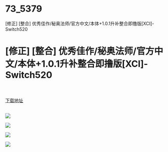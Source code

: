 # 73_5379
[修正] [整合] 优秀佳作/秘奥法师/官方中文/本体+1.0.1升补整合即撸版[XCI]-Switch520
# [修正] [整合] 优秀佳作/秘奥法师/官方中文/本体+1.0.1升补整合即撸版[XCI]-Switch520
 <br/></br>
[下载地址](https://www.switch520.cc/article/5379 "下载地址")
<br/></br>

<p><img src="https://www.switch520.cc/muke_img/upload_art_editor_20210316-1_bca8d835b93a4d5c0bb850866faa0ed7.jpg"></p>
<p><img src="https://www.switch520.cc/muke_img/upload_art_editor_20210316-1_a443e769dead0b36e846b1291e3db0a4.jpg"></p>
<p><img src="https://www.switch520.cc/muke_img/upload_art_editor_20210316-1_b81de1e1882e5c8ac0229b09488c5e76.jpg"></p>
<p><img src="https://www.switch520.cc/muke_img/upload_art_editor_20210316-1_1816958a4f2335006c7ee285821e6f36.jpg"></p>
<p>&nbsp;</p>
<p><strong>&nbsp;</strong></p>
<p><strong>&nbsp;</strong></p>
